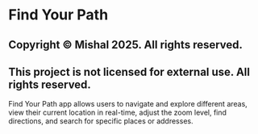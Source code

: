 # Find Your Path

## Copyright © Mishal 2025. All rights reserved.
## This project is not licensed for external use. All rights reserved.

Find Your Path app allows users to navigate and explore different areas, 
view their current location in real-time, adjust the zoom level, find directions, 
and search for specific places or addresses.

